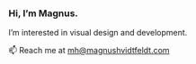 ### Hi, I’m Magnus.
I’m interested in visual design and development.
<br>

📫 Reach me at mh@magnushvidtfeldt.com

<!---
mch-sg/mch-sg is a ✨ special ✨ repository because its `README.md` (this file) appears on your GitHub profile.
You can click the Preview link to take a look at your changes.
--->
